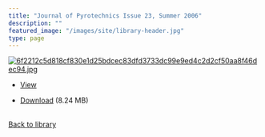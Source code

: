 ```yaml
---
title: "Journal of Pyrotechnics Issue 23, Summer 2006"
description: ""
featured_image: "/images/site/library-header.jpg"
type: page
---
```


<a href="https://drive.google.com/uc?export=view&id=1n77rwi4Inr1chjDp3Zzc3rWyw1FDFPu0" target="_blank">![6f2212c5d818cf830e1d25bdcec83dfd3733dc99e9ed4c2d2cf50aa8f46dec94.jpg](https://drive.google.com/uc?export=view&id=1V-RIEPw5sN0BR8eClE-IZLA2_G6SIGgo)</a>
* <a href="https://drive.google.com/uc?export=view&id=1n77rwi4Inr1chjDp3Zzc3rWyw1FDFPu0" target="_blank">View</a>

* [Download](https://drive.google.com/uc?export=download&id=1n77rwi4Inr1chjDp3Zzc3rWyw1FDFPu0) (8.24 MB)

<br />[Back to library](/library/)
